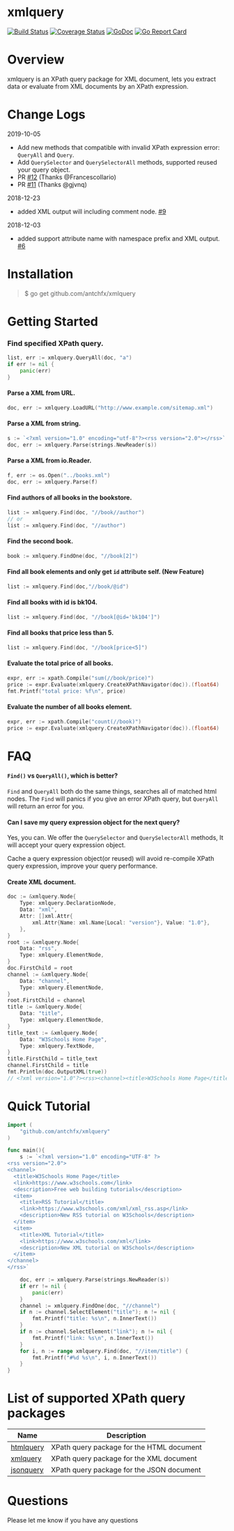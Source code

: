 xmlquery
====
[![Build Status](https://travis-ci.org/antchfx/xmlquery.svg?branch=master)](https://travis-ci.org/antchfx/xmlquery)
[![Coverage Status](https://coveralls.io/repos/github/antchfx/xmlquery/badge.svg?branch=master)](https://coveralls.io/github/antchfx/xmlquery?branch=master)
[![GoDoc](https://godoc.org/github.com/antchfx/xmlquery?status.svg)](https://godoc.org/github.com/antchfx/xmlquery)
[![Go Report Card](https://goreportcard.com/badge/github.com/antchfx/xmlquery)](https://goreportcard.com/report/github.com/antchfx/xmlquery)

Overview
===

xmlquery is an XPath query package for XML document, lets you extract data or evaluate from XML documents by an XPath expression.

Change Logs
===

2019-10-05 
- Add new methods that compatible with invalid XPath expression error: `QueryAll` and `Query`.
- Add `QuerySelector` and `QuerySelectorAll` methods, supported reused your query object.
- PR [#12](https://github.com/antchfx/xmlquery/pull/12) (Thanks @FrancescoIlario)
- PR [#11](https://github.com/antchfx/xmlquery/pull/11) (Thanks @gjvnq)

2018-12-23
- added XML output will including comment node. [#9](https://github.com/antchfx/xmlquery/issues/9)

2018-12-03
- added support attribute name with namespace prefix and XML output. [#6](https://github.com/antchfx/xmlquery/issues/6)

Installation
====

> $ go get github.com/antchfx/xmlquery

Getting Started
===

### Find specified XPath query.

```go
list, err := xmlquery.QueryAll(doc, "a")
if err != nil {
	panic(err)
}
```

#### Parse a XML from URL.

```go
doc, err := xmlquery.LoadURL("http://www.example.com/sitemap.xml")
```

#### Parse a XML from string.

```go
s := `<?xml version="1.0" encoding="utf-8"?><rss version="2.0"></rss>`
doc, err := xmlquery.Parse(strings.NewReader(s))
```

#### Parse a XML from io.Reader.

```go
f, err := os.Open("../books.xml")
doc, err := xmlquery.Parse(f)
```

#### Find authors of all books in the bookstore.

```go
list := xmlquery.Find(doc, "//book//author")
// or
list := xmlquery.Find(doc, "//author")
```

#### Find the second book.

```go
book := xmlquery.FindOne(doc, "//book[2]")
```

#### Find all book elements and only get `id` attribute self. (New Feature)

```go
list := xmlquery.Find(doc,"//book/@id")
```

#### Find all books with id is bk104.

```go
list := xmlquery.Find(doc, "//book[@id='bk104']")
```

#### Find all books that price less than 5.

```go
list := xmlquery.Find(doc, "//book[price<5]")
```

#### Evaluate the total price of all books.

```go
expr, err := xpath.Compile("sum(//book/price)")
price := expr.Evaluate(xmlquery.CreateXPathNavigator(doc)).(float64)
fmt.Printf("total price: %f\n", price)
```

#### Evaluate the number of all books element.

```go
expr, err := xpath.Compile("count(//book)")
price := expr.Evaluate(xmlquery.CreateXPathNavigator(doc)).(float64)
```

FAQ
====

#### `Find()` vs `QueryAll()`, which is better?

`Find` and `QueryAll` both do the same things, searches all of matched html nodes.
The `Find` will panics if you give an error XPath query, but `QueryAll` will return an error for you.

#### Can I save my query expression object for the next query?

Yes, you can. We offer the `QuerySelector` and `QuerySelectorAll` methods, It will accept your query expression object.

Cache a query expression object(or reused) will avoid re-compile XPath query expression, improve your query performance.

#### Create XML document.

```go
doc := &xmlquery.Node{
	Type: xmlquery.DeclarationNode,
	Data: "xml",
	Attr: []xml.Attr{
		xml.Attr{Name: xml.Name{Local: "version"}, Value: "1.0"},
	},
}
root := &xmlquery.Node{
	Data: "rss",
	Type: xmlquery.ElementNode,
}
doc.FirstChild = root
channel := &xmlquery.Node{
	Data: "channel",
	Type: xmlquery.ElementNode,
}
root.FirstChild = channel
title := &xmlquery.Node{
	Data: "title",
	Type: xmlquery.ElementNode,
}
title_text := &xmlquery.Node{
	Data: "W3Schools Home Page",
	Type: xmlquery.TextNode,
}
title.FirstChild = title_text
channel.FirstChild = title
fmt.Println(doc.OutputXML(true))
// <?xml version="1.0"?><rss><channel><title>W3Schools Home Page</title></channel></rss>
```

Quick Tutorial
===

```go
import (
	"github.com/antchfx/xmlquery"
)

func main(){
	s := `<?xml version="1.0" encoding="UTF-8" ?>
<rss version="2.0">
<channel>
  <title>W3Schools Home Page</title>
  <link>https://www.w3schools.com</link>
  <description>Free web building tutorials</description>
  <item>
    <title>RSS Tutorial</title>
    <link>https://www.w3schools.com/xml/xml_rss.asp</link>
    <description>New RSS tutorial on W3Schools</description>
  </item>
  <item>
    <title>XML Tutorial</title>
    <link>https://www.w3schools.com/xml</link>
    <description>New XML tutorial on W3Schools</description>
  </item>
</channel>
</rss>`

	doc, err := xmlquery.Parse(strings.NewReader(s))
	if err != nil {
		panic(err)
	}
	channel := xmlquery.FindOne(doc, "//channel")
	if n := channel.SelectElement("title"); n != nil {
		fmt.Printf("title: %s\n", n.InnerText())
	}
	if n := channel.SelectElement("link"); n != nil {
		fmt.Printf("link: %s\n", n.InnerText())
	}
	for i, n := range xmlquery.Find(doc, "//item/title") {
		fmt.Printf("#%d %s\n", i, n.InnerText())
	}
}
```

List of supported XPath query packages
===
|Name |Description |
|--------------------------|----------------|
|[htmlquery](https://github.com/antchfx/htmlquery) | XPath query package for the HTML document|
|[xmlquery](https://github.com/antchfx/xmlquery) | XPath query package for the XML document|
|[jsonquery](https://github.com/antchfx/jsonquery) | XPath query package for the JSON document|

 Questions
===
Please let me know if you have any questions
